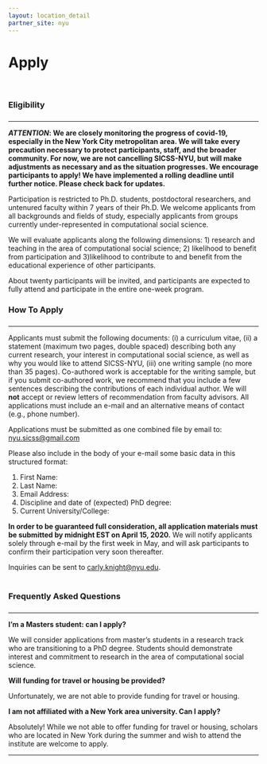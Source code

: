 ```yaml
---
layout: location_detail
partner_site: nyu
---
```


<h1 class="display-4">Apply</h1>
<br />

### Eligibility
### <a name="eligibility"></a>

---

**_ATTENTION_: We are closely monitoring the progress of covid-19, especially in the New York City metropolitan area. We will take every precaution necessary to protect participants, staff, and the broader community. For now, we are not cancelling SICSS-NYU, but will make adjustments as necessary and as the situation progresses. We encourage participants to apply! We have implemented a rolling deadline until further notice. Please check back for updates.**


Participation is restricted to Ph.D. students, postdoctoral researchers, and untenured faculty within 7 years of their Ph.D. We welcome applicants from all backgrounds and fields of study, especially applicants from groups currently under-represented in computational social science. 

We will evaluate applicants along the following dimensions: 1) research and teaching in the area of computational social science; 2) likelihood to benefit from participation and 3)likelihood to contribute to and benefit from the educational experience of other participants. 

About twenty participants will be invited, and participants are expected to fully attend and participate in the entire one-week program.
<br />

### How To Apply
### <a name="how_to_apply"></a>

---

Applicants must submit the following documents: (i) a curriculum vitae, (ii) a statement (maximum two pages, double spaced) describing both any current research, your interest in computational social science, as well as why you would like to attend SICSS-NYU, (iii) one writing sample (no more than 35 pages). Co-authored work is acceptable for the writing sample, but if you submit co-authored work, we recommend that you include a few sentences describing the contributions of each individual author. We will **not** accept or review letters of recommendation from faculty advisors. All applications must include an e-mail and an alternative means of contact (e.g., phone number). 

Applications must be submitted as one combined file by email to: nyu.sicss@gmail.com

Please also include in the body of your e-mail some basic data in this structured format:
1.	First Name:
2.	Last Name:
3.	Email Address:
4.	Discipline and date of (expected) PhD degree:
5.	Current University/College:

**In order to be guaranteed full consideration, all application materials must be submitted by midnight EST on April 15, 2020.** We will notify applicants solely through e-mail by the first week in May, and will ask participants to confirm their participation very soon thereafter.

Inquiries can be sent to carly.knight@nyu.edu.
<br /><br />

### Frequently Asked Questions
### <a name="faq"></a>

---

<b>I’m a Masters student: can I apply?</b><br/>

We will consider applications from master’s students in a research track who are transitioning to a PhD degree. Students should demonstrate interest and commitment to research in the area of computational social science.
<br/>

<b>Will funding for travel or housing be provided?</b><br/>

Unfortunately, we are not able to provide funding for travel or housing. 
<br/>

<b>I am not affiliated with a New York area university. Can I apply?</b><br/>

Absolutely! While we not able to offer funding for travel or housing, scholars who are located in New York during the summer and wish to attend the institute are welcome to apply. 


---
